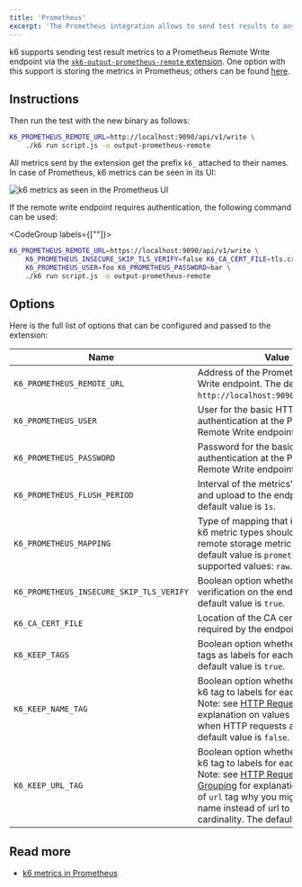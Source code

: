 ```yaml
---
title: 'Prometheus'
excerpt: 'The Prometheus integration allows to send test results to any Prometheus Remote Write endpoint.'
---
```


k6 supports sending test result metrics to a Prometheus Remote Write endpoint via the [`xk6-output-prometheus-remote` extension](https://github.com/grafana/xk6-output-prometheus-remote).  One option with this support is storing the metrics in Prometheus; others can be found [here](https://prometheus.io/docs/operating/integrations/).

## Instructions

<InstallationInstructions extensionUrl="github.com/grafana/xk6-output-prometheus-remote"/>


Then run the test with the new binary as follows:


```bash
K6_PROMETHEUS_REMOTE_URL=http://localhost:9090/api/v1/write \
    ./k6 run script.js -o output-prometheus-remote
```

All metrics sent by the extension get the prefix `k6_` attached to their names. In case of Prometheus, k6 metrics can be seen in its UI:

![k6 metrics as seen in the Prometheus UI](images/Prometheus/prom.png)

If the remote write endpoint requires authentication, the following command can be used:

<CodeGroup labels={[""]}>

```bash
K6_PROMETHEUS_REMOTE_URL=https://localhost:9090/api/v1/write \
    K6_PROMETHEUS_INSECURE_SKIP_TLS_VERIFY=false K6_CA_CERT_FILE=tls.crt \
    K6_PROMETHEUS_USER=foo K6_PROMETHEUS_PASSWORD=bar \
    ./k6 run script.js -o output-prometheus-remote
```

</CodeGroup>

## Options

Here is the full list of options that can be configured and passed to the extension:

| Name                                     | Value                                                                                                       |
| ---------------------------------------- | ----------------------------------------------------------------------------------------------------------- |
| `K6_PROMETHEUS_REMOTE_URL`               | Address of the Prometheus Remote Write endpoint. The default value is `http://localhost:9090/api/v1/write`. |
| `K6_PROMETHEUS_USER`                     | User for the basic HTTP authentication at the Prometheus Remote Write endpoint. Optional. |
| `K6_PROMETHEUS_PASSWORD`                 | Password for the basic HTTP authentication at the Prometheus Remote Write endpoint. Optional. |
| `K6_PROMETHEUS_FLUSH_PERIOD`             | Interval of the metrics' aggregation and upload to the endpoint. The default value is `1s`. |
| `K6_PROMETHEUS_MAPPING`                  | Type of mapping that indicates how k6 metric types should be mapped to remote storage metric types. The default value is `prometheus`. Other supported values: `raw`. |
| `K6_PROMETHEUS_INSECURE_SKIP_TLS_VERIFY` | Boolean option whether to skip TLS verification on the endpoint. The default value is `true`. |
| `K6_CA_CERT_FILE`                        | Location of the CA certificate file required by the endpoint. Optional. |
| `K6_KEEP_TAGS`                           | Boolean option whether to send k6 tags as labels for each metric. The default value is `true`. |
| `K6_KEEP_NAME_TAG`                       | Boolean option whether to add `name` k6 tag to labels for each metric. Note: see [HTTP Requests Tags](/using-k6/http-requests#http-request-tags) for explanation on values of `name` tag when HTTP requests are made. The default value is `false`. |
| `K6_KEEP_URL_TAG`                       | Boolean option whether to send `url` k6 tag to labels for each metric. Note: see [HTTP Requests URL Grouping](/using-k6/http-requests#url-grouping) for explanation on values of `url` tag why you might want to use name instead of url to reduce cardinality. The default value is `true`. |

## Read more

- [k6 metrics in Prometheus](https://k6.io/blog/k6-loves-prometheus/#the-mechanics-behind-metrics-crunching)
